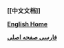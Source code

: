  
**[[中文文档]]**  

[**English Home**](https://github.com/XX-net/XX-Net/wiki/English-Home-Page)  

[**فارسی صفحه اصلی**](https://github.com/XX-net/XX-Net/wiki/Persian-home-page)  
